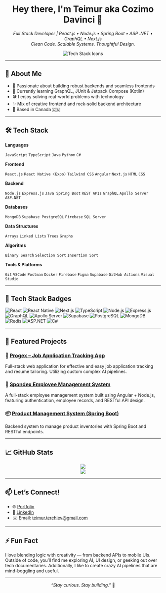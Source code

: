 <!-- GitHub Profile README for cozimo-davinci -->

<h1 align="center">Hey there, I'm Teimur aka Cozimo Davinci 👋</h1>
<p align="center">
  <i>Full Stack Developer | React.js • Node.js • Spring Boot • ASP .NET • GraphQL • Next.js</i><br>
  <i>Clean Code. Scalable Systems. Thoughtful Design.</i>
</p>

<p align="center">
  <img src="https://skillicons.dev/icons?i=js,ts,react,nodejs,java,graphql,postgres,mongodb,docker,figma,dotnet,c#" alt="Tech Stack Icons" />
</p>

---

## 🚀 About Me

- 🎯 Passionate about building robust backends and seamless frontends  
- 🧠 Currently learning GraphQL, JUnit & Jetpack Compose (Kotlin)  
- 🛠️ I enjoy solving real-world problems with technology  
- ✨ Mix of creative frontend and rock-solid backend architecture  
- 📍 Based in Canada 🇨🇦

---

## 🛠️ Tech Stack

**Languages** 

`JavaScript` `TypeScript` `Java` `Python` `C#`

**Frontend**  

`React.js` `React Native (Expo)` `Tailwind CSS` `Angular` `Next.js` `HTML` `CSS`

**Backend**  

`Node.js` `Express.js` `Java Spring Boot` `REST APIs` `GraphQL` `Apollo Server` `ASP.NET`

**Databases**  

`MongoDB` `Supabase PostgreSQL` `Firebase` `SQL Server`

**Data Structures**

`Arrays` `Linked Lists` `Trees` `Graphs`

**Algoritms**

`Binary Search` `Selection Sort` `Insertion Sort` 

**Tools & Platforms**  

`Git` `VSCode` `Postman` `Docker` `Firebase` `Figma` `Supabase` `GitHub Actions` `Visual Studio`

---

## 🚀 Tech Stack Badges

![React](https://img.shields.io/badge/React.js-61DAFB?logo=react&logoColor=black&style=for-the-badge)
![React Native](https://img.shields.io/badge/React_Native_Expo-000020?logo=expo&logoColor=white&style=for-the-badge)
![Next.js](https://img.shields.io/badge/Next.js-000000?logo=nextdotjs&logoColor=white&style=for-the-badge)
![TypeScript](https://img.shields.io/badge/TypeScript-3178C6?logo=typescript&logoColor=white&style=for-the-badge)
![Node.js](https://img.shields.io/badge/Node.js-339933?logo=nodedotjs&logoColor=white&style=for-the-badge)
![Express.js](https://img.shields.io/badge/Express.js-000000?logo=express&logoColor=white&style=for-the-badge)
![GraphQL](https://img.shields.io/badge/GraphQL-E10098?logo=graphql&logoColor=white&style=for-the-badge)
![Apollo Server](https://img.shields.io/badge/Apollo_Server-311C87?logo=apollographql&logoColor=white&style=for-the-badge)
![Supabase](https://img.shields.io/badge/Supabase-3ECF8E?logo=supabase&logoColor=white&style=for-the-badge)
![PostgreSQL](https://img.shields.io/badge/PostgreSQL-4169E1?logo=postgresql&logoColor=white&style=for-the-badge)
![MongoDB](https://img.shields.io/badge/MongoDB-47A248?logo=mongodb&logoColor=white&style=for-the-badge)
![Redis](https://img.shields.io/badge/Redis-DC382D?logo=redis&logoColor=white&style=for-the-badge)
![ASP.NET](https://img.shields.io/badge/ASP.NET-512BD4?logo=dotnet&logoColor=white&style=for-the-badge)
![C#](https://img.shields.io/badge/C%23-178600?logo=csharp&logoColor=white&style=for-the-badge)


---

## 🧩 Featured Projects

### 📱 [Progex – Job Application Tracking App](https://github.com/cozimo-davinci/Progex)
Full-stack web application for effective and easy job application tracking and resume tailoring. Utilizing custom complex AI pipelines.

### 🧾 [Spondex Employee Management System](https://github.com/cozimo-davinci/101412670_assignment2_COMP3133)  
A full-stack employee management system built using Angular + Node.js, featuring authentication, employee records, and RESTful API design.

### 📦 [Product Management System (Spring Boot)](https://github.com/cozimo-davinci/Product-Management-System)  
Backend system to manage product inventories with Spring Boot and RESTful endpoints.

---

## 📈 GitHub Stats

<p align="center">
  <picture style={{margin-bottom: 1em;}}>
    <source 
      srcset="https://github-readme-stats.vercel.app/api?username=cozimo-davinci&show_icons=true&theme=light" 
      media="(prefers-color-scheme: light)" />
    <source 
      srcset="https://github-readme-stats.vercel.app/api?username=cozimo-davinci&show_icons=true&theme=tokyonight" 
      media="(prefers-color-scheme: dark)" />
    <img src="https://github-readme-stats.vercel.app/api?username=cozimo-davinci&show_icons=true" />
  </picture>
  <br />
  <img src="https://github-readme-stats.vercel.app/api/top-langs/?username=cozimo-davinci&layout=compact&theme=tokyonight" />
</p>

---

## 📫 Let’s Connect!

- 🌐 [Portfolio](https://teimur-dev.onrender.com/)
- 💼 [LinkedIn](https://www.linkedin.com/in/teimur-terchyyev-83195b206/)
- ✉️ Email: teimur.terchiev@gmail.com

---

## ⚡ Fun Fact

I love blending logic with creativity — from backend APIs to mobile UIs. Outside of code, you’ll find me exploring AI, UI design, or geeking out over tech documentaries. Additionally, I like to create crazy AI pipelines that are mind-boggling and useful.

---

<p align="center">
  <i>“Stay curious. Stay building.”</i> 🔧
</p>
